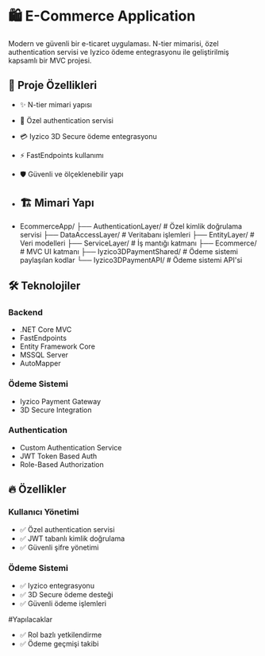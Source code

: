 # 🛍️ E-Commerce Application

Modern ve güvenli bir e-ticaret uygulaması. N-tier mimarisi, özel authentication servisi ve Iyzico ödeme entegrasyonu ile geliştirilmiş kapsamlı bir MVC projesi.



## 🎯 Proje Özellikleri

- ✨ N-tier mimari yapısı
- 🔐 Özel authentication servisi
- 💳 Iyzico 3D Secure ödeme entegrasyonu
- ⚡ FastEndpoints kullanımı
- 🛡️ Güvenli ve ölçeklenebilir yapı



- ## 🏗️ Mimari Yapı
- EcommerceApp/
├── AuthenticationLayer/ # Özel kimlik doğrulama servisi
├── DataAccessLayer/ # Veritabanı işlemleri
├── EntityLayer/ # Veri modelleri
├── ServiceLayer/ # İş mantığı katmanı
├── Ecommerce/ # MVC UI katmanı
├── Iyzico3DPaymentShared/ # Ödeme sistemi paylaşılan kodlar
└── Iyzico3DPaymentAPI/ # Ödeme sistemi API'si



## 🛠️ Teknolojiler

### Backend
- .NET Core MVC
- FastEndpoints
- Entity Framework Core
- MSSQL Server
- AutoMapper

### Ödeme Sistemi
- Iyzico Payment Gateway
- 3D Secure Integration

### Authentication
- Custom Authentication Service
- JWT Token Based Auth
- Role-Based Authorization



## 🔥 Özellikler

### Kullanıcı Yönetimi
- ✅ Özel authentication servisi
- ✅ JWT tabanlı kimlik doğrulama
- ✅ Güvenli şifre yönetimi

### Ödeme Sistemi
- ✅ Iyzico entegrasyonu
- ✅ 3D Secure ödeme desteği
- ✅ Güvenli ödeme işlemleri

  
#Yapılacaklar
 - ✅ Rol bazlı yetkilendirme
 - ✅ Ödeme geçmişi takibi
 
    
